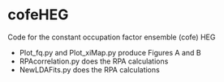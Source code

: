 # cofeHEG
 Code for the constant occupation factor ensemble (cofe) HEG

* Plot_fq.py and Plot_xiMap.py produce Figures A and B
* RPAcorrelation.py does the RPA calculations
* NewLDAFits.py does the RPA calculations

